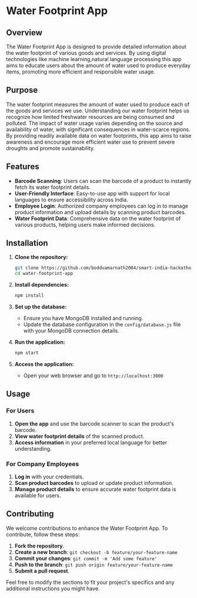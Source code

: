 


# Water Footprint App

## Overview

The Water Footprint App is designed to provide detailed information about the water footprint of various goods and services. By using digital technologies like machine learning,natural language processing this app aims to educate users about the amount of water used to produce everyday items, promoting more efficient and responsible water usage.

## Purpose

The water footprint measures the amount of water used to produce each of the goods and services we use. Understanding our water footprint helps us recognize how limited freshwater resources are being consumed and polluted. The impact of water usage varies depending on the source and availability of water, with significant consequences in water-scarce regions. By providing readily available data on water footprints, this app aims to raise awareness and encourage more efficient water use to prevent severe droughts and promote sustainability.

## Features

- **Barcode Scanning**: Users can scan the barcode of a product to instantly fetch its water footprint details.
- **User-Friendly Interface**: Easy-to-use app with support for local languages to ensure accessibility across India.
- **Employee Login**: Authorized company employees can log in to manage product information and upload details by scanning product barcodes.
- **Water Footprint Data**: Comprehensive data on the water footprint of various products, helping users make informed decisions.

## Installation

1. **Clone the repository:**
    ```bash
    git clone https://github.com/bodduamarnath2004/smart-india-hackathon.git
    cd water-footprint-app
    ```

2. **Install dependencies:**
    ```bash
    npm install
    ```

3. **Set up the database:**
    - Ensure you have MongoDB installed and running.
    - Update the database configuration in the `config/database.js` file with your MongoDB connection details.

4. **Run the application:**
    ```bash
    npm start
    ```

5. **Access the application:**
    - Open your web browser and go to `http://localhost:3000`

## Usage

### For Users

1. **Open the app** and use the barcode scanner to scan the product's barcode.
2. **View water footprint details** of the scanned product.
3. **Access information** in your preferred local language for better understanding.

### For Company Employees

1. **Log in** with your credentials.
2. **Scan product barcodes** to upload or update product information.
3. **Manage product details** to ensure accurate water footprint data is available for users.

## Contributing

We welcome contributions to enhance the Water Footprint App. To contribute, follow these steps:

1. **Fork the repository**.
2. **Create a new branch**: `git checkout -b feature/your-feature-name`
3. **Commit your changes**: `git commit -m 'Add some feature'`
4. **Push to the branch**: `git push origin feature/your-feature-name`
5. **Submit a pull request**.



Feel free to modify the sections to fit your project's specifics and any additional instructions you might have.
